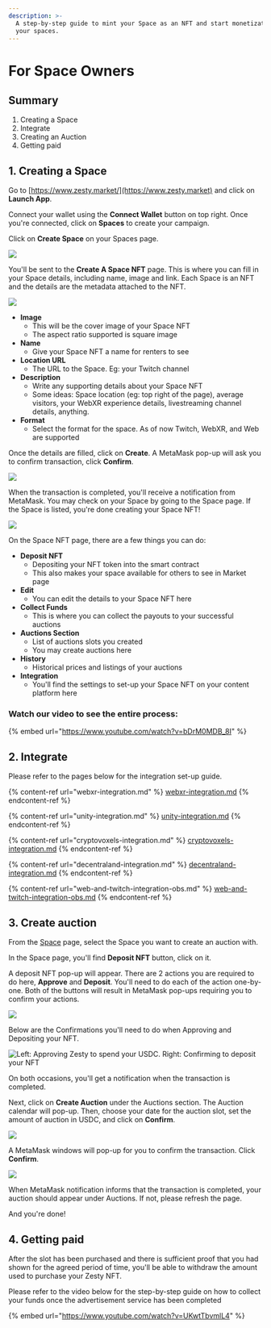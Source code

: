 ```yaml
---
description: >-
  A step-by-step guide to mint your Space as an NFT and start monetization on
  your spaces.
---
```


# For Space Owners

## Summary

1. Creating a Space
2. Integrate
3. Creating an Auction
4. Getting paid

## 1. Creating a Space

Go to [https://www.zesty.market/](https://www.zesty.market) and click on **Launch App**.

Connect your wallet using the **Connect Wallet** button on top right. Once you're connected, click on **Spaces** to create your campaign.

Click on **Create Space** on your Spaces page.

![](../../.gitbook/assets/Space\_1.png)

You'll be sent to the **Create A Space NFT** page. This is where you can fill in your Space details, including name, image and link. Each Space is an NFT and the details are the metadata attached to the NFT.

![](../../.gitbook/assets/Space\_2.png)

* **Image**
  * This will be the cover image of your Space NFT
  * The aspect ratio supported is square image
* **Name**
  * Give your Space NFT a name for renters to see
* **Location URL**
  * The URL to the Space. Eg: your Twitch channel
* **Description**
  * Write any supporting details about your Space NFT
  * Some ideas: Space location (eg: top right of the page), average visitors, your WebXR experience details, livestreaming channel details, anything.
* **Format**
  * Select the format for the space. As of now Twitch, WebXR, and Web are supported

Once the details are filled, click on **Create**. A MetaMask pop-up will ask you to confirm transaction, click **Confirm**.

![](../../.gitbook/assets/Space\_3.png)

When the transaction is completed, you'll receive a notification from MetaMask. You may check on your Space by going to the Space page. If the Space is listed, you're done creating your Space NFT!

![](../../.gitbook/assets/Space\_4.png)

On the Space NFT page, there are a few things you can do:

* **Deposit NFT**
  * Depositing your NFT token into the smart contract
  * This also makes your space available for others to see in Market page
* **Edit**
  * You can edit the details to your Space NFT here
* **Collect Funds**
  * This is where you can collect the payouts to your successful auctions
* **Auctions Section**
  * List of auctions slots you created
  * You may create auctions here
* **History**
  * Historical prices and listings of your auctions
* **Integration**
  * You'll find the settings to set-up your Space NFT on your content platform here

### **Watch our video to see the entire process:** <a href="#watch-our-video-to-see-the-entire-process" id="watch-our-video-to-see-the-entire-process"></a>

{% embed url="https://www.youtube.com/watch?v=bDrM0MDB_8I" %}

## 2. Integrate

Please refer to the pages below for the integration set-up guide.

{% content-ref url="webxr-integration.md" %}
[webxr-integration.md](webxr-integration.md)
{% endcontent-ref %}

{% content-ref url="unity-integration.md" %}
[unity-integration.md](unity-integration.md)
{% endcontent-ref %}

{% content-ref url="cryptovoxels-integration.md" %}
[cryptovoxels-integration.md](cryptovoxels-integration.md)
{% endcontent-ref %}

{% content-ref url="decentraland-integration.md" %}
[decentraland-integration.md](decentraland-integration.md)
{% endcontent-ref %}

{% content-ref url="web-and-twitch-integration-obs.md" %}
[web-and-twitch-integration-obs.md](web-and-twitch-integration-obs.md)
{% endcontent-ref %}

## 3. Create auction

From the [Space](https://app.zesty.market/spaces) page, select the Space you want to create an auction with.

In the Space page, you'll find **Deposit NFT** button, click on it.

A deposit NFT pop-up will appear. There are 2 actions you are required to do here, **Approve** and **Deposit**. You'll need to do each of the action one-by-one. Both of the buttons will result in MetaMask pop-ups requiring you to confirm your actions.

![](../../.gitbook/assets/Space\_5.png)

Below are the Confirmations you'll need to do when Approving and Depositing your NFT.

![Left: Approving Zesty to spend your USDC. Right: Confirming to deposit your NFT](../../.gitbook/assets/Space\_6.png)

On both occasions, you'll get a notification when the transaction is completed.

Next, click on **Create Auction** under the Auctions section. The Auction calendar will pop-up. Then, choose your date for the auction slot, set the amount of auction in USDC, and click on **Confirm**.

![](../../.gitbook/assets/Space\_7.png)

A MetaMask windows will pop-up for you to confirm the transaction. Click **Confirm**.

![](../../.gitbook/assets/Space\_8.png)

When MetaMask notification informs that the transaction is completed, your auction should appear under Auctions. If not, please refresh the page.

And you're done!

## 4. Getting paid

After the slot has been purchased and there is sufficient proof that you had shown for the agreed period of time, you'll be able to withdraw the amount used to purchase your Zesty NFT.

Please refer to the video below for the step-by-step guide on how to collect your funds once the advertisement service has been completed

{% embed url="https://www.youtube.com/watch?v=UKwtTbvmlL4" %}
